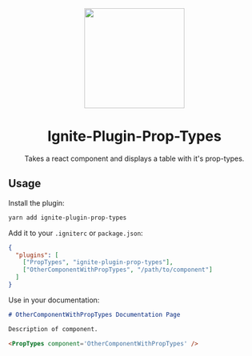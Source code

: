 <div align="center">
  <img width="200" height="200"
      src="https://s3.amazonaws.com/pix.iemoji.com/images/emoji/apple/ios-11/256/fire.png">
  <h1>
    Ignite-Plugin-Prop-Types
  </h1>
  <p>Takes a react component and displays a table with it's prop-types.</p>
</div>

## Usage

Install the plugin:

```bash
yarn add ignite-plugin-prop-types
```

Add it to your `.igniterc` or `package.json`:

```json
{
  "plugins": [
    ["PropTypes", "ignite-plugin-prop-types"],
    ["OtherComponentWithPropTypes", "/path/to/component"]
  ]
}
```

Use in your documentation:

```markdown
# OtherComponentWithPropTypes Documentation Page

Description of component.

<PropTypes component='OtherComponentWithPropTypes' />
```
